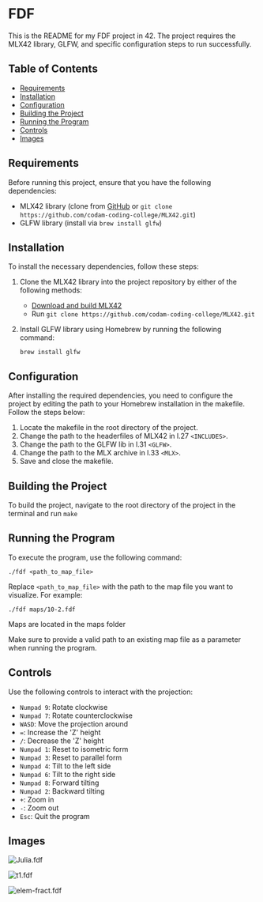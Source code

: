 # FDF

This is the README for my FDF project in 42. The project requires the MLX42 library, GLFW, and specific configuration steps to run successfully.

## Table of Contents

- [Requirements](#requirements)
- [Installation](#installation)
- [Configuration](#configuration)
- [Building the Project](#building-the-project)
- [Running the Program](#running-the-program)
- [Controls](#controls)
- [Images](#images)

## Requirements

Before running this project, ensure that you have the following dependencies:

- MLX42 library (clone from [GitHub](https://github.com/codam-coding-college/MLX42#download-and-build---mlx42) or `git clone https://github.com/codam-coding-college/MLX42.git`)
- GLFW library (install via `brew install glfw`)

## Installation

To install the necessary dependencies, follow these steps:

1. Clone the MLX42 library into the project repository by either of the following methods:
   - [Download and build MLX42](https://github.com/codam-coding-college/MLX42#download-and-build---mlx42)
   - Run `git clone https://github.com/codam-coding-college/MLX42.git`

2. Install GLFW library using Homebrew by running the following command:

   ```brew install glfw```

## Configuration

After installing the required dependencies, you need to configure the project by editing the path to your Homebrew installation in the makefile. Follow the steps below:

1. Locate the makefile in the root directory of the project.
2. Change the path to the headerfiles of MLX42 in l.27 `<INCLUDES>`.
3. Change the path to the GLFW lib in l.31 `<GLFW>`.
4. Change the path to the MLX archive in l.33 `<MLX>`.
5. Save and close the makefile.

## Building the Project

To build the project, navigate to the root directory of the project in the terminal and run ```make```

## Running the Program

To execute the program, use the following command:

```./fdf <path_to_map_file>```

Replace `<path_to_map_file>` with the path to the map file you want to visualize. For example:

```./fdf maps/10-2.fdf```

Maps are located in the maps folder

Make sure to provide a valid path to an existing map file as a parameter when running the program.

## Controls

Use the following controls to interact with the projection:

- `Numpad 9`: Rotate clockwise
- `Numpad 7`: Rotate counterclockwise
- `WASD`: Move the projection around
- `=`: Increase the 'Z' height
- `/`: Decrease the 'Z' height
- `Numpad 1`: Reset to isometric form
- `Numpad 3`: Reset to parallel form
- `Numpad 4`: Tilt to the left side
- `Numpad 6`: Tilt to the right side
- `Numpad 8`: Forward tilting
- `Numpad 2`: Backward tilting
- `+`: Zoom in
- `-`: Zoom out
- `Esc`: Quit the program

## Images

![Julia.fdf](/pictures/Julia.png)

![t1.fdf](/pictures/t1.png)

![elem-fract.fdf](/pictures/elem-fract.png)
